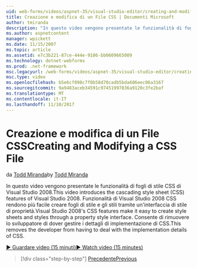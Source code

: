 ```yaml
---
uid: web-forms/videos/aspnet-35/visual-studio-editor/creating-and-modifying-a-css-file
title: Creazione e modifica di un File CSS | Documenti Microsoft
author: tmiranda
description: "In questo video vengono presentate le funzionalità di fogli di stile CSS di Visual Studio 2008. Funzionalità di Visual Studio 2008 CSS semplificano la creazione di fogli di stile un..."
ms.author: aspnetcontent
manager: wpickett
ms.date: 11/15/2007
ms.topic: article
ms.assetid: e7c3b221-87ce-444e-9106-bb0609665009
ms.technology: dotnet-webforms
ms.prod: .net-framework
msc.legacyurl: /web-forms/videos/aspnet-35/visual-studio-editor/creating-and-modifying-a-css-file
msc.type: video
ms.openlocfilehash: b5e6cf098c7f0b58d70cadb5bda606eec06a3167
ms.sourcegitcommit: 9a9483aceb34591c97451997036a9120c3fe2baf
ms.translationtype: MT
ms.contentlocale: it-IT
ms.lasthandoff: 11/10/2017
---
```

<a name="creating-and-modifying-a-css-file"></a><span data-ttu-id="bce8c-104">Creazione e modifica di un File CSS</span><span class="sxs-lookup"><span data-stu-id="bce8c-104">Creating and Modifying a CSS File</span></span>
====================
<span data-ttu-id="bce8c-105">da [Todd Miranda](https://github.com/tmiranda)</span><span class="sxs-lookup"><span data-stu-id="bce8c-105">by [Todd Miranda](https://github.com/tmiranda)</span></span>

<span data-ttu-id="bce8c-106">In questo video vengono presentate le funzionalità di fogli di stile CSS di Visual Studio 2008.</span><span class="sxs-lookup"><span data-stu-id="bce8c-106">This video introduces the cascading style sheet (CSS) features of Visual Studio 2008.</span></span> <span data-ttu-id="bce8c-107">Funzionalità di Visual Studio 2008 CSS rendono più facile creare fogli di stile e gli stili tramite un'interfaccia di stile di proprietà.</span><span class="sxs-lookup"><span data-stu-id="bce8c-107">Visual Studio 2008's CSS features make it easy to create style sheets and styles through a property style interface.</span></span> <span data-ttu-id="bce8c-108">Consente di rimuovere lo sviluppatore di dover gestire i dettagli di implementazione di CSS.</span><span class="sxs-lookup"><span data-stu-id="bce8c-108">This removes the developer from having to deal with the implementation details of CSS.</span></span>

[<span data-ttu-id="bce8c-109">&#9654; Guardare video (15 minuti)</span><span class="sxs-lookup"><span data-stu-id="bce8c-109">&#9654; Watch video (15 minutes)</span></span>](https://channel9.msdn.com/Blogs/ASP-NET-Site-Videos/creating-and-modifying-a-css-file)

>[!div class="step-by-step"]
[<span data-ttu-id="bce8c-110">Precedente</span><span class="sxs-lookup"><span data-stu-id="bce8c-110">Previous</span></span>](quick-tour-of-the-visual-studio-2008-integrated-development-environment.md)
